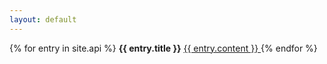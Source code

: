 ```yaml
---
layout: default
---
```

{% for entry in site.api %}
  <b>{{ entry.title }}</b>
  <a href="{{ entry.url }}">
  {{ entry.content }}
  </a>
{% endfor %}